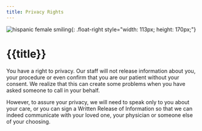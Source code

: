```yaml
---
title: Privacy Rights
---
```


![hispanic female smiling]{: .float-right style="width: 113px; height: 170px;"}

{{title}}
=========

You have a right to privacy.  Our staff will not release information
about you, your procedure or even confirm that you are our patient
without your consent.  We realize that this can create some problems
when you have asked someone to call in your behalf.

However, to assure your privacy, we will need to speak only to you about
your care, or you can sign a Written Release of Information so that we
can indeed communicate with your loved one, your physician or someone
else of your choosing.

[hispanic female smiling]: {{urls.media}}/hispanic_female_smiling.jpg


